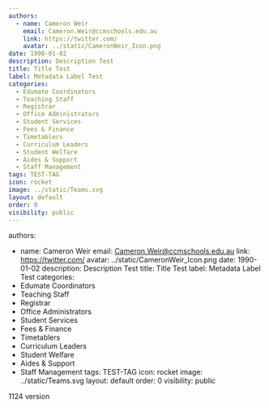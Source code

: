 ```yaml
---
authors:
  - name: Cameron Weir
    email: Cameron.Weir@ccmschools.edu.au
    link: https://twitter.com/
    avatar: ../static/CameronWeir_Icon.png
date: 1990-01-02
description: Description Test
title: Title Test
label: Metadata Label Test
categories:
  - Edumate Coordinators
  - Teaching Staff
  - Registrar
  - Office Administrators
  - Student Services
  - Fees & Finance
  - Timetablers
  - Curriculum Leaders
  - Student Welfare
  - Aides & Support
  - Staff Management
tags: TEST-TAG
icon: rocket
image: ../static/Teams.svg
layout: default
order: 0
visibility: public
---
```


authors:
  - name: Cameron Weir
    email: Cameron.Weir@ccmschools.edu.au
    link: https://twitter.com/
    avatar: ../static/CameronWeir_Icon.png
date: 1990-01-02
description: Description Test
title: Title Test
label: Metadata Label Test
categories:
  - Edumate Coordinators
  - Teaching Staff
  - Registrar
  - Office Administrators
  - Student Services
  - Fees & Finance
  - Timetablers
  - Curriculum Leaders
  - Student Welfare
  - Aides & Support
  - Staff Management
tags: TEST-TAG
icon: rocket
image: ../static/Teams.svg
layout: default
order: 0
visibility: public

1124 version